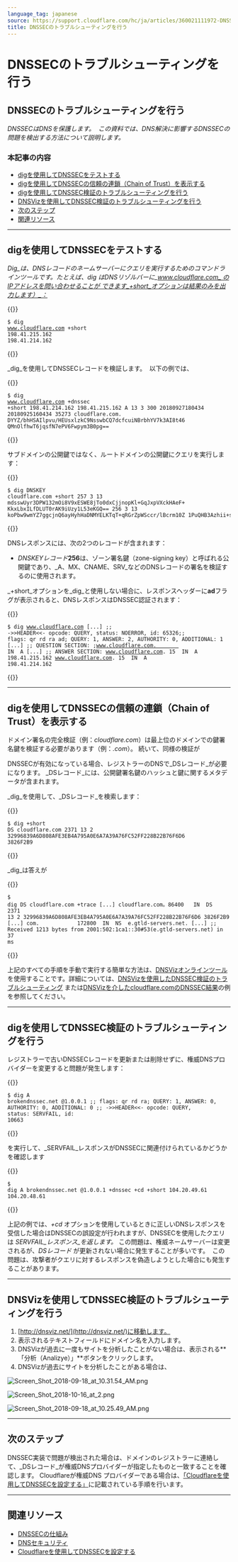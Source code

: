 ```yaml
---
language_tag: japanese
source: https://support.cloudflare.com/hc/ja/articles/360021111972-DNSSEC%E3%81%AE%E3%83%88%E3%83%A9%E3%83%96%E3%83%AB%E3%82%B7%E3%83%A5%E3%83%BC%E3%83%86%E3%82%A3%E3%83%B3%E3%82%B0%E3%82%92%E8%A1%8C%E3%81%86
title: DNSSECのトラブルシューティングを行う
---
```


# DNSSECのトラブルシューティングを行う

## DNSSECのトラブルシューティングを行う

_DNSSECはDNSを保護します。  この資料では、DNS解決に影響するDNSSECの問題を検出する方法について説明します。_ 

### 本記事の内容

-   [digを使用してDNSSECをテストする](https://support.cloudflare.com/hc/ja/articles/360021111972-DNSSEC%E3%81%AE%E3%83%88%E3%83%A9%E3%83%96%E3%83%AB%E3%82%B7%E3%83%A5%E3%83%BC%E3%83%86%E3%82%A3%E3%83%B3%E3%82%B0%E3%82%92%E8%A1%8C%E3%81%86#TroubleshootingDNSSEC-DNSSECinPracticewithDig)
-   [digを使用してDNSSECの信頼の連鎖（Chain of Trust）を表示する](https://support.cloudflare.com/hc/ja/articles/360021111972-DNSSEC%E3%81%AE%E3%83%88%E3%83%A9%E3%83%96%E3%83%AB%E3%82%B7%E3%83%A5%E3%83%BC%E3%83%86%E3%82%A3%E3%83%B3%E3%82%B0%E3%82%92%E8%A1%8C%E3%81%86#TroubleshootingDNSSEC-ViewingtheDNSSECChainofTrustwithDig)
-   [digを使用してDNSSEC検証のトラブルシューティングを行う](https://support.cloudflare.com/hc/ja/articles/360021111972-DNSSEC%E3%81%AE%E3%83%88%E3%83%A9%E3%83%96%E3%83%AB%E3%82%B7%E3%83%A5%E3%83%BC%E3%83%86%E3%82%A3%E3%83%B3%E3%82%B0%E3%82%92%E8%A1%8C%E3%81%86#TroubleshootingDNSSEC-TroubleshootingDNSSECValidationwithDig)
-   [DNSVizを使用してDNSSEC検証のトラブルシューティングを行う](https://support.cloudflare.com/hc/ja/articles/360021111972-DNSSEC%E3%81%AE%E3%83%88%E3%83%A9%E3%83%96%E3%83%AB%E3%82%B7%E3%83%A5%E3%83%BC%E3%83%86%E3%82%A3%E3%83%B3%E3%82%B0%E3%82%92%E8%A1%8C%E3%81%86#TroubleshootingDNSSEC-TroubleshootingDNSSECValidationusingDNSViz)
-   [次のステップ](https://support.cloudflare.com/hc/ja/articles/360021111972-DNSSEC%E3%81%AE%E3%83%88%E3%83%A9%E3%83%96%E3%83%AB%E3%82%B7%E3%83%A5%E3%83%BC%E3%83%86%E3%82%A3%E3%83%B3%E3%82%B0%E3%82%92%E8%A1%8C%E3%81%86#TroubleshootingDNSSEC-What'sNext?)
-   [関連リソース](https://support.cloudflare.com/hc/ja/articles/360021111972-DNSSEC%E3%81%AE%E3%83%88%E3%83%A9%E3%83%96%E3%83%AB%E3%82%B7%E3%83%A5%E3%83%BC%E3%83%86%E3%82%A3%E3%83%B3%E3%82%B0%E3%82%92%E8%A1%8C%E3%81%86#h_388049682151546042422637)

___

## digを使用してDNSSECをテストする

_Dig_は、DNSレコードのネームサーバーにクエリを実行するためのコマンドラインツールです。たとえば、_dig_ はDNSリゾルバーに_www.cloudflare.com_ のIPアドレスを問い合わせることが できます_+short_オプションは結果のみを出力します）_：_


{{<raw>}}<pre class="CodeBlock CodeBlock-with-rows CodeBlock-scrolls-horizontally CodeBlock-is-light-in-light-theme CodeBlock--language-txt" language="txt"><code><span class="CodeBlock--rows"><span class="CodeBlock--rows-content"><span class="CodeBlock--row"><span class="CodeBlock--row-indicator"></span><div class="CodeBlock--row-content"><span class="CodeBlock--token-plain">$ dig www.cloudflare.com +short 198.41.215.162 198.41.214.162</span></div></span></span></span></code></pre>{{</raw>}}

_dig_を使用してDNSSECレコードを検証します。  以下の例では、


{{<raw>}}<pre class="CodeBlock CodeBlock-with-rows CodeBlock-scrolls-horizontally CodeBlock-is-light-in-light-theme CodeBlock--language-txt" language="txt"><code><span class="CodeBlock--rows"><span class="CodeBlock--rows-content"><span class="CodeBlock--row"><span class="CodeBlock--row-indicator"></span><div class="CodeBlock--row-content"><span class="CodeBlock--token-plain">$ dig www.cloudflare.com +dnssec +short 198.41.214.162 198.41.215.162 A 13 3 300 20180927180434 20180925160434 35273 cloudflare.com. DYYZ/bhHSAIlpvu/HEUsxlzkC9NsswbCQ7dcfcuiNBrbhYV7k3AI8t46 QMnOlfhwT6jqsfN7ePV6Fwpym3B0pg==</span></div></span></span></span></code></pre>{{</raw>}}

サブドメインの公開鍵ではなく、ルートドメインの公開鍵にクエリを実行します： 


{{<raw>}}<pre class="CodeBlock CodeBlock-with-rows CodeBlock-scrolls-horizontally CodeBlock-is-light-in-light-theme CodeBlock--language-txt" language="txt"><code><span class="CodeBlock--rows"><span class="CodeBlock--rows-content"><span class="CodeBlock--row"><span class="CodeBlock--row-indicator"></span><div class="CodeBlock--row-content"><span class="CodeBlock--token-plain">$ dig DNSKEY cloudflare.com +short 257 3 13 mdsswUyr3DPW132mOi8V9xESWE8jTo0dxCjjnopKl+GqJxpVXckHAeF+ KkxLbxILfDLUT0rAK9iUzy1L53eKGQ== 256 3 13 koPbw9wmYZ7ggcjnQ6ayHyhHaDNMYELKTqT+qRGrZpWSccr/lBcrm10Z 1PuQHB3Azhii+sb0PYFkH1ruxLhe5g==</span></div></span></span></span></code></pre>{{</raw>}}

DNSレスポンスには、次の2つのレコードが含まれます：

-   _DNSKEYレコード_**256**は、ゾーン署名鍵（zone-signing key）と呼ばれる公開鍵であり、_A、MX、CNAME、SRV_などのDNSレコードの署名を検証するのに使用されます。

_+short_オプションを_dig_と使用しない場合に、レスポンスヘッダーに**ad**フラグが表示されると、DNSレスポンスはDNSSEC認証されます：


{{<raw>}}<pre class="CodeBlock CodeBlock-with-rows CodeBlock-scrolls-horizontally CodeBlock-is-light-in-light-theme CodeBlock--language-txt" language="txt"><code><span class="CodeBlock--rows"><span class="CodeBlock--rows-content"><span class="CodeBlock--row"><span class="CodeBlock--row-indicator"></span><div class="CodeBlock--row-content"><span class="CodeBlock--token-plain">$ dig www.cloudflare.com [...] ;; -&gt;&gt;HEADER&lt;&lt;- opcode: QUERY, status: NOERROR, id: 65326;; flags: qr rd ra ad; QUERY: 1, ANSWER: 2, AUTHORITY: 0, ADDITIONAL: 1 [...] ;; QUESTION SECTION: ;www.cloudflare.com.        IN  A [...] ;; ANSWER SECTION: www.cloudflare.com. 15  IN  A   198.41.215.162 www.cloudflare.com. 15  IN  A   198.41.214.162</span></div></span></span></span></code></pre>{{</raw>}}

___

## digを使用してDNSSECの信頼の連鎖（Chain of Trust）を表示する

ドメイン署名の完全検証（例：_cloudflare.com_）は最上位のドメインでの鍵署名鍵を検証する必要があります（例：_.com_）。 続いて、同様の検証が 

DNSSECが有効になっている場合、レジストラーのDNSで_DSレコード_が必要になります。 _DSレコード_には、公開鍵署名鍵のハッシュと鍵に関するメタデータが含まれます。

_dig_を使用して、_DSレコード_を検索します：


{{<raw>}}<pre class="CodeBlock CodeBlock-with-rows CodeBlock-scrolls-horizontally CodeBlock-is-light-in-light-theme CodeBlock--language-txt" language="txt"><code><span class="CodeBlock--rows"><span class="CodeBlock--rows-content"><span class="CodeBlock--row"><span class="CodeBlock--row-indicator"></span><div class="CodeBlock--row-content"><span class="CodeBlock--token-plain">$ dig +short DS cloudflare.com 2371 13 2 32996839A6D808AFE3EB4A795A0E6A7A39A76FC52FF228B22B76F6D6 3826F2B9</span></div></span></span></span></code></pre>{{</raw>}}

_dig_は答えが


{{<raw>}}<pre class="CodeBlock CodeBlock-with-rows CodeBlock-scrolls-horizontally CodeBlock-is-light-in-light-theme CodeBlock--language-txt" language="txt"><code><span class="CodeBlock--rows"><span class="CodeBlock--rows-content"><span class="CodeBlock--row"><span class="CodeBlock--row-indicator"></span><div class="CodeBlock--row-content"><span class="CodeBlock--token-plain">$ dig DS cloudflare.com +trace [...] cloudflare.com。86400   IN  DS  2371 13 2 32996839A6D808AFE3EB4A795A0E6A7A39A76FC52FF228B22B76F6D6 3826F2B9 [...] com.            172800  IN  NS  e.gtld-servers.net. [...] ;; Received 1213 bytes from 2001:502:1ca1::30#53(e.gtld-servers.net) in 37 ms</span></div></span></span></span></code></pre>{{</raw>}}

上記のすべての手順を手動で実行する簡単な方法は、[DNSVizオンラインツール](http://dnsviz.net/)を使用することです。詳細については、[DNSVizを使用したDNSSEC検証のトラブルシューティング](https://support.cloudflare.com/hc/ja/articles/360021111972-DNSSEC%E3%81%AE%E3%83%88%E3%83%A9%E3%83%96%E3%83%AB%E3%82%B7%E3%83%A5%E3%83%BC%E3%83%86%E3%82%A3%E3%83%B3%E3%82%B0%E3%82%92%E8%A1%8C%E3%81%86#TroubleshootingDNSSEC-TroubleshootingDNSSECValidationusingDNSViz) または[DNSVizを介したcloudflare.comのDNSSEC結果](http://dnsviz.net/d/cloudflare.com/dnssec/)の例を参照してください。

___

## digを使用してDNSSEC検証のトラブルシューティングを行う

レジストラーで古いDNSSECレコードを更新または削除せずに、権威DNSプロバイダーを変更すると問題が発生します：


{{<raw>}}<pre class="CodeBlock CodeBlock-with-rows CodeBlock-scrolls-horizontally CodeBlock-is-light-in-light-theme CodeBlock--language-txt" language="txt"><code><span class="CodeBlock--rows"><span class="CodeBlock--rows-content"><span class="CodeBlock--row"><span class="CodeBlock--row-indicator"></span><div class="CodeBlock--row-content"><span class="CodeBlock--token-plain">$ dig A brokendnssec.net @1.0.0.1 ;; flags: qr rd ra; QUERY: 1, ANSWER: 0, AUTHORITY: 0, ADDITIONAL: 0 ;; -&gt;&gt;HEADER&lt;&lt;- opcode: QUERY, status: SERVFAIL, id: 10663</span></div></span></span></span></code></pre>{{</raw>}}

を実行して、_SERVFAIL_レスポンスがDNSSECに関連付けられているかどうかを確認します


{{<raw>}}<pre class="CodeBlock CodeBlock-with-rows CodeBlock-scrolls-horizontally CodeBlock-is-light-in-light-theme CodeBlock--language-txt" language="txt"><code><span class="CodeBlock--rows"><span class="CodeBlock--rows-content"><span class="CodeBlock--row"><span class="CodeBlock--row-indicator"></span><div class="CodeBlock--row-content"><span class="CodeBlock--token-plain">$ dig A brokendnssec.net @1.0.0.1 +dnssec +cd +short 104.20.49.61 104.20.48.61</span></div></span></span></span></code></pre>{{</raw>}}

上記の例では、_+cd_ オプションを使用しているときに正しいDNSレスポンスを受信した場合はDNSSECの誤設定が行われますが、DNSSECを使用したクエリは _SERVFAIL_レスポンス_を返します。_ この問題は、権威ネームサーバーは変更されるが、_DSレコード_ が更新されない場合に発生することが多いです。  この問題は、攻撃者がクエリに対するレスポンスを偽造しようとした場合にも発生することがあります。 

___

## DNSVizを使用してDNSSEC検証のトラブルシューティングを行う

1.  [http://dnsviz.net/](http://dnsviz.net/)に移動します。
2.  表示されるテキストフィールドにドメイン名を入力します。
3.  DNSVizが過去に一度もサイトを分析したことがない場合は、表示される**「分析（Analizye）」**ボタンをクリックします。
4.  DNSVizが過去にサイトを分析したことがある場合は、

![Screen_Shot_2018-09-18_at_10.31.54_AM.png](/support/static/Screen_Shot_2018-09-18_at_10.31.54_AM.png)

![Screen_Shot_2018-10-16_at_2.png](/support/static/Screen_Shot_2018-10-16_at_2.png)

![Screen_Shot_2018-09-18_at_10.25.49_AM.png](/support/static/Screen_Shot_2018-09-18_at_10.25.49_AM.png)

___

## 次のステップ

DNSSEC実装で問題が検出された場合は、ドメインのレジストラーに連絡して、_DSレコード_が権威DNSプロバイダーが指定したものと一致することを確認します。 Cloudflareが権威DNS プロバイダーである場合は、[「Cloudflareを使用してDNSSECを設定する」](https://support.cloudflare.com/hc/articles/360006660072)に記載されている手順を行います。

___

## 関連リソース

-   [DNSSECの仕組み](https://www.cloudflare.com/dns/dnssec/how-dnssec-works/)
-   [DNSセキュリティ](https://www.cloudflare.com/learning/dns/dns-security/)
-   [Cloudflareを使用してDNSSECを設定する](https://support.cloudflare.com/hc/articles/360006660072)
